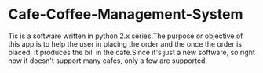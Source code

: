 # Cafe-Coffee-Management-System
Tis is a software written in python 2.x series.The purpose or objective of this app is to help the user in placing the order and the once the order is placed, it produces the bill in the cafe.Since it's just a new software, so right now it doesn't support many cafes, only a few are supported.
